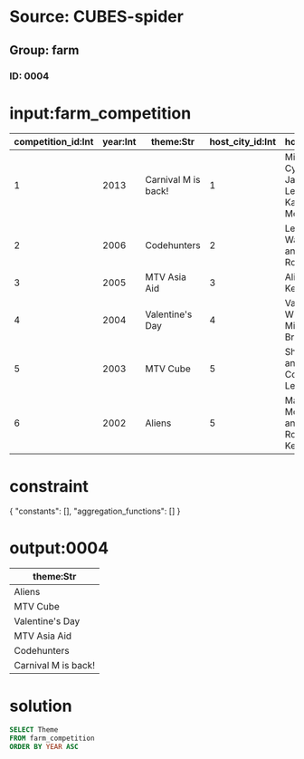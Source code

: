 # Source: CUBES-spider
## Group: farm
### ID: 0004

# input:farm_competition

| competition_id:Int | year:Int | theme:Str | host_city_id:Int | hosts:Str |
|---|---|---|---|---|
| 1 | 2013 | Carnival M is back! | 1 | Miley Cyrus Jared Leto and Karen Mok |
| 2 | 2006 | Codehunters | 2 | Leehom Wang and Kelly Rowland |
| 3 | 2005 | MTV Asia Aid | 3 | Alicia Keys |
| 4 | 2004 | Valentine's Day | 4 | Vanness Wu and Michelle Branch |
| 5 | 2003 | MTV Cube | 5 | Shaggy and Coco Lee |
| 6 | 2002 | Aliens | 5 | Mandy Moore and Ronan Keating |

# constraint

{
  "constants": [],
  "aggregation_functions": []
}

# output:0004

| theme:Str |
|---|
| Aliens |
| MTV Cube |
| Valentine's Day |
| MTV Asia Aid |
| Codehunters |
| Carnival M is back! |

# solution

```sql
SELECT Theme
FROM farm_competition
ORDER BY YEAR ASC
```

